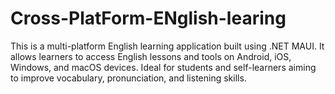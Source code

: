 # Cross-PlatForm-ENglish-learing
This is a multi-platform English learning application built using .NET MAUI.   It allows learners to access English lessons and tools on Android, iOS, Windows, and macOS devices.   Ideal for students and self-learners aiming to improve vocabulary, pronunciation, and listening skills.
